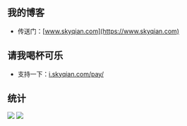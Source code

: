 ## 我的博客

* 传送门：[www.skyqian.com](https://www.skyqian.com)

## 请我喝杯可乐

* 支持一下：[i.skyqian.com/pay/](https://i.skyqian.com/pay/)

## 统计

![](https://github-readme-stats.vercel.app/api?username=wusuov&show_icons=true)
![](https://github-readme-stats.vercel.app/api/top-langs/?username=wusuov&layout=pie&size_weight=0.5&count_weight=0.5&langs_count=10)
